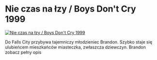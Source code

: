 Nie czas na łzy / Boys Don't Cry 1999 
=============
[![Nie czas na łzy / Boys Don't Cry 1999 ](http://vidos.pl/images/player.gif)](http://vidos.pl/nie-czas-na-lzy-boys-don-t-cry-1999)

 Do Falls City przybywa tajemniczy młodzieniec Brandon. Szybko staje się ulubieńcem mieszkańców miasteczka, zwłaszcza dziewczyn. Brandon zobacz pełny opis
